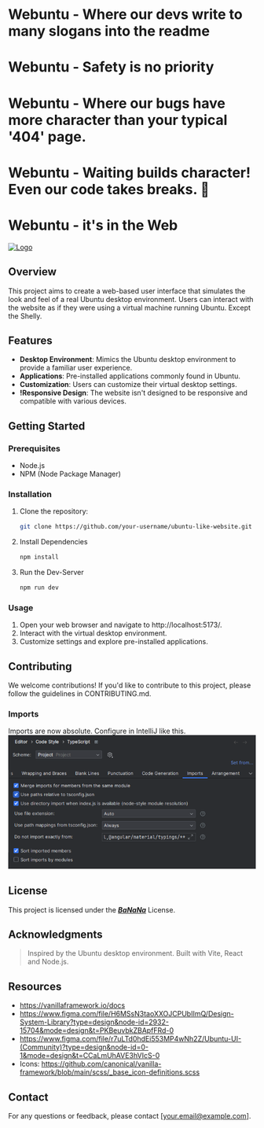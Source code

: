 # Webuntu - Where our devs write to many slogans into the readme
# Webuntu - Safety is no priority
# Webuntu - Where our bugs have more character than your typical '404' page.
# Webuntu - Waiting builds character! Even our code takes breaks. 🐢
# Webuntu -  it's in the Web
[![Logo](https://img.youtube.com/vi/dQw4w9WgXcQ/0.jpg)](https://www.youtube.com/watch?v=dQw4w9WgXcQ)

## Overview

This project aims to create a web-based user interface that simulates the look and feel of a real Ubuntu desktop environment. Users can interact with the website as if they were using a virtual machine running Ubuntu. Except the Shelly.

## Features

- **Desktop Environment**: Mimics the Ubuntu desktop environment to provide a familiar user experience.
- **Applications**: Pre-installed applications commonly found in Ubuntu.
- **Customization**: Users can customize their virtual desktop settings.
- **!Responsive Design**: The website isn't designed to be responsive and compatible with various devices.

## Getting Started

### Prerequisites

- Node.js
- NPM (Node Package Manager)

### Installation

1. Clone the repository:

   ```bash
   git clone https://github.com/your-username/ubuntu-like-website.git
   ```
2. Install Dependencies
   ```bash
   npm install
   ```
3. Run the Dev-Server
   ```bash
   npm run dev
   ```
### Usage
   1. Open your web browser and navigate to http://localhost:5173/.
   2. Interact with the virtual desktop environment.
   3. Customize settings and explore pre-installed applications.

## Contributing

We welcome contributions! If you'd like to contribute to this project, please follow the guidelines in CONTRIBUTING.md.

### Imports

Imports are now absolute. Configure in IntelliJ like this.
![img.png](intelliJ-formatting.png)


## License

This project is licensed under the ***[BaNaNa](https://www.youtube.com/watch?v=sJZ1G0e5bWU)*** License.

## Acknowledgments

> Inspired by the Ubuntu desktop environment.
> Built with Vite, React and Node.js.

## Resources
- https://vanillaframework.io/docs
- https://www.figma.com/file/H6MSsN3taoXXOJCPUbIImQ/Design-System-Library?type=design&node-id=2932-15704&mode=design&t=PKBeuvbkZBApfFRd-0
- https://www.figma.com/file/r7uLTd0hdEi553MP4wNh2Z/Ubuntu-UI-(Community)?type=design&node-id=0-1&mode=design&t=CCaLmUhAVE3hVIcS-0
- Icons: https://github.com/canonical/vanilla-framework/blob/main/scss/_base_icon-definitions.scss

## Contact

For any questions or feedback, please contact [your.email@example.com].
